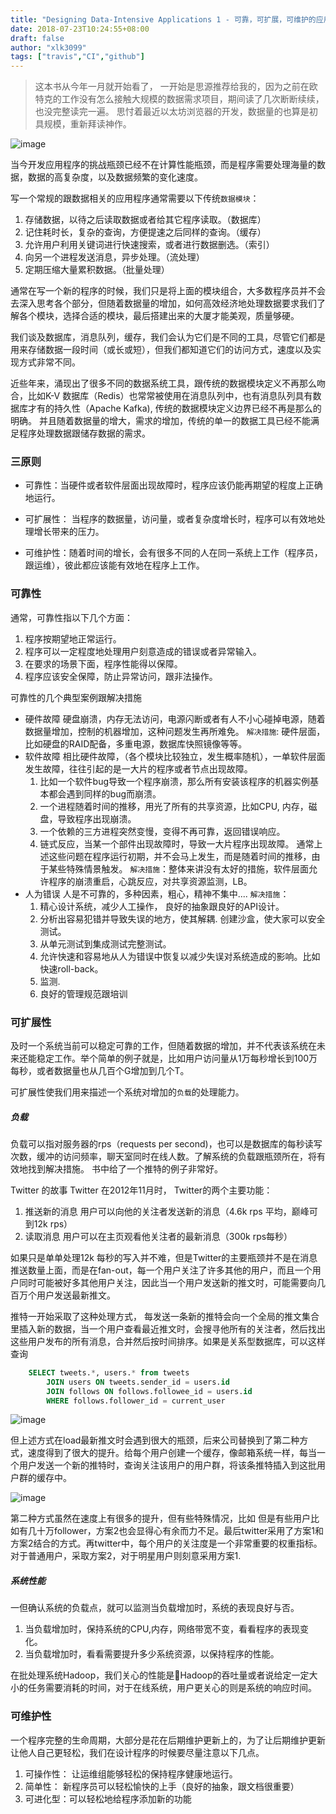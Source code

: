 ```yaml
---
title: "Designing Data-Intensive Applications 1 - 可靠，可扩展，可维护的应用程序"
date: 2018-07-23T10:24:55+08:00
draft: false
author: "xlk3099"
tags: ["travis","CI","github"]
---
```


> 这本书从今年一月就开始看了， 一开始是思源推荐给我的，因为之前在欧特克的工作没有怎么接触大规模的数据需求项目，期间读了几次断断续续，也没完整读完一遍。
思忖着最近以太坊浏览器的开发，数据量的也算是初具规模，重新拜读神作。


![image](https://user-images.githubusercontent.com/1768412/43063341-19ab49b8-8e8e-11e8-86d0-2150638bdeeb.png)

当今开发应用程序的挑战瓶颈已经不在计算性能瓶颈，而是程序需要处理海量的数据，数据的高复杂度，以及数据频繁的变化速度。

写一个常规的跟数据相关的应用程序通常需要以下传统`数据模块`：
1. 存储数据，以待之后读取数据或者给其它程序读取。（数据库）
2. 记住耗时长，复杂的查询，方便提速之后同样的查询。（缓存）
3. 允许用户利用关键词进行快速搜索，或者进行数据删选。（索引）
4. 向另一个进程发送消息，异步处理。（流处理）
5. 定期压缩大量累积数据。（批量处理）

通常在写一个新的程序的时候，我们只是将上面的模块组合，大多数程序员并不会去深入思考各个部分，但随着数据量的增加，如何高效经济地处理数据要求我们了解各个模块，选择合适的模块，最后搭建出来的大厦才能美观，质量够硬。

我们谈及数据库，消息队列，缓存，我们会认为它们是不同的工具，尽管它们都是用来存储数据一段时间（或长或短），但我们都知道它们的访问方式，速度以及实现方式非常不同。

近些年来，涌现出了很多不同的数据系统工具，跟传统的数据模块定义不再那么吻合，比如K-V 数据库（Redis）也常常被使用在消息队列中，也有消息队列具有数据库才有的持久性（Apache Kafka), 传统的数据模块定义边界已经不再是那么的明确。
并且随着数据量的增大，需求的增加，传统的单一的数据工具已经不能满足程序处理数据跟储存数据的需求。

### 三原则

* 可靠性：当硬件或者软件层面出现故障时，程序应该仍能再期望的程度上正确地运行。

* 可扩展性： 当程序的数据量，访问量，或者复杂度增长时，程序可以有效地处理增长带来的压力。

* 可维护性：随着时间的增长，会有很多不同的人在同一系统上工作（程序员，跟运维），彼此都应该能有效地在程序上工作。

### 可靠性

通常，可靠性指以下几个方面：

1. 程序按期望地正常运行。
2. 程序可以一定程度地处理用户刻意造成的错误或者异常输入。
3. 在要求的场景下面，程序性能得以保障。
4. 程序应该安全保障，防止异常访问，跟非法操作。

可靠性的几个典型案例跟解决措施

* 硬件故障
  硬盘崩溃，内存无法访问，电源闪断或者有人不小心碰掉电源，随着数据量增加，控制的机器增加，这种问题发生再所难免。
  `解决措施`: 硬件层面，比如硬盘的RAID配备，多重电源，数据库快照镜像等等。
* 软件故障
  相比硬件故障，（各个模块比较独立，发生概率随机），一单软件层面发生故障，往往引起的是一大片的程序或者节点出现故障。
  1. 比如一个软件bug导致一个程序崩溃，那么所有安装该程序的机器实例基本都会遇到同样的bug而崩溃。
  2. 一个进程随着时间的推移，用光了所有的共享资源，比如CPU, 内存，磁盘，导致程序出现崩溃。
  3. 一个依赖的三方进程突然变慢，变得不再可靠，返回错误响应。
  4. 链式反应，当某一个部件出现故障时，导致一大片程序出现故障。
  通常上述这些问题在程序运行初期，并不会马上发生，而是随着时间的推移，由于某些特殊情景触发。
  `解决措施`：整体来讲没有太好的措施，软件层面允许程序的崩溃重启，心跳反应，对共享资源监测，LB。
* 人为错误
  人是不可靠的，多种因素，粗心，精神不集中....
  `解决措施`：
   1. 精心设计系统，减少人工操作， 良好的抽象跟良好的API设计。
   2. 分析出容易犯错并导致失误的地方，使其解耦. 创建沙盒，使大家可以安全测试。
   3. 从单元测试到集成测试完整测试。
   4. 允许快速和容易地从人为错误中恢复以减少失误对系统造成的影响。比如快速roll-back。
   5. 监测.
   6. 良好的管理规范跟培训

### 可扩展性
及时一个系统当前可以稳定可靠的工作，但随着数据的增加，并不代表该系统在未来还能稳定工作。举个简单的例子就是，比如用户访问量从1万每秒增长到100万每秒，或者数据量也从几百个G增加到几个T。

可扩展性使我们用来描述一个系统对增加的`负载`的处理能力。

##### 负载
负载可以指对服务器的rps（requests per second)，也可以是数据库的每秒读写次数，缓冲的访问频率，聊天室同时在线人数。了解系统的负载跟瓶颈所在，将有效地找到解决措施。
书中给了一个推特的例子非常好。

Twitter 的故事
Twitter 在2012年11月时， Twitter的两个主要功能：
1. 推送新的消息
   用户可以向他的关注者发送新的消息（4.6k rps 平均，巅峰可到12k rps）
2. 读取消息
   用户可以在主页观看他关注者的最新消息（300k rps每秒）

如果只是单单处理12k 每秒的写入并不难，但是Twitter的主要瓶颈并不是在消息推送数量上面，而是在fan-out，每一个用户关注了许多其他的用户，而且一个用户同时可能被好多其他用户关注，因此当一个用户发送新的推文时，可能需要向几百万个用户发送最新推文。

推特一开始采取了这种处理方式，
每发送一条新的推特会向一个全局的推文集合里插入新的数据，当一个用户查看最近推文时，会搜寻他所有的关注者，然后找出这些用户发布的所有消息，合并然后按时间排序。如果是关系型数据库，可以这样查询

```sql
    SELECT tweets.*, users.* from tweets
        JOIN users ON tweets.sender_id = users.id
        JOIN follows ON follows.followee_id = users.id
        WHERE follows.follower_id = current_user
```
![image](https://user-images.githubusercontent.com/1768412/43077506-4096542e-8eba-11e8-83e6-2b9a725a84bd.png)

但上述方式在load最新推文时会遇到很大的瓶颈，后来公司替换到了第二种方式，速度得到了很大的提升。给每个用户创建一个缓存，像邮箱系统一样，每当一个用户发送一个新的推特时，查询关注该用户的用户群，将该条推特插入到这批用户群的缓存中。

![image](https://user-images.githubusercontent.com/1768412/43069477-c3e7d372-8e9f-11e8-8157-9ede8a3a7ffd.png)

第二种方式虽然在速度上有很多的提升，但有些特殊情况，比如
但是有些用户比如有几十万follower，方案2也会显得心有余而力不足。最后twitter采用了方案1和方案2结合的方式。再twitter中，每个用户的关注度是一个非常重要的权重指标。对于普通用户，采取方案2，对于明星用户则刻意采用方案1.

##### 系统性能
一但确认系统的负载点，就可以监测当负载增加时，系统的表现良好与否。
1. 当负载增加时，保持系统的CPU,内存，网络带宽不变，看看程序的表现变化。
2. 当负载增加时，看看需要提升多少系统资源，以保持程序的性能。

在批处理系统Hadoop，我们关心的性能是Hadoop的吞吐量或者说给定一定大小的任务需要消耗的时间，对于在线系统，用户更关心的则是系统的响应时间。

### 可维护性
一个程序完整的生命周期，大部分是花在后期维护更新上的，为了让后期维护更新让他人自己更轻松，我们在设计程序的时候要尽量注意以下几点。

1. 可操作性： 让运维组能够轻松的保持程序健康地运行。
2. 简单性： 新程序员可以轻松愉快的上手（良好的抽象，跟文档很重要）
3. 可进化型：可以轻松地给程序添加新的功能

